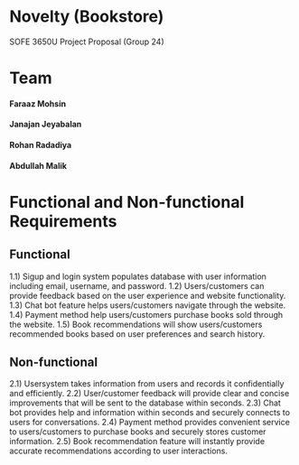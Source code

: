 # Novelty (Bookstore)
SOFE 3650U Project Proposal (Group 24)


# **Team**

#### Faraaz Mohsin
#### Janajan Jeyabalan
#### Rohan Radadiya
#### Abdullah Malik

# **Functional and Non-functional Requirements**

## **Functional**

1.1) Sigup and login system populates database with user information including email, username, and password. 
1.2) Users/customers can provide feedback based on the user experience and website functionality.
1.3) Chat bot feature helps users/customers navigate through the website.
1.4) Payment method help users/customers purchase books sold through the website.
1.5) Book recommendations will show users/customers recommended books based on user preferences and search history.


## **Non-functional**

2.1) Usersystem takes information from users and records it confidentially and efficiently.
2.2) User/customer feedback will provide clear and concise improvements that will be sent to the database within seconds.
2.3) Chat bot provides help and information within seconds and securely connects to users for conversations.
2.4) Payment method provides convenient service to users/customers to purchase books and securely stores customer information.
2.5) Book recommendation feature will instantly provide accurate recommendations according to user interactions.
